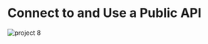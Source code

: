 <h1 align:cetered> Connect to and Use a Public API</h1>
 

 ![project 8](https://github.com/francanete/techdegree-project-8/blob/main/images/project-08.gif)



